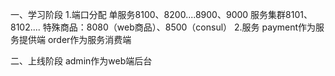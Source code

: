 一、学习阶段
    1.端口分配
        单服务8100、8200....8900、9000
        服务集群8101、8102....
        特殊商品：8080（web商品）、8500（consul）
    2.服务
        payment作为服务提供端
        order作为服务消费端
    
二、上线阶段
    admin作为web端后台